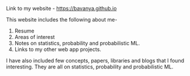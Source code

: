 Link to my website - https://bavanya.github.io

This website includes the following about me- 
1. Resume
2. Areas of interest
3. Notes on statistics, probability and probabilistic ML.
4. Links to my other web app projects.

I have also included few concepts, papers, libraries and blogs that I found interesting. They are all on statistics, probability and probabilistic ML.
